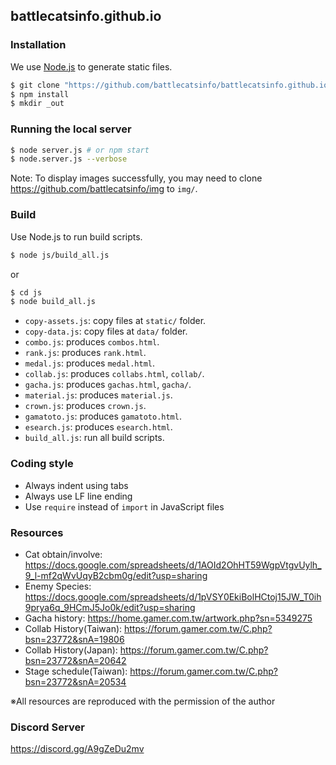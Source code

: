 ## battlecatsinfo.github.io

### Installation

We use [Node.js](https://nodejs.org/) to generate static files.

```sh
$ git clone "https://github.com/battlecatsinfo/battlecatsinfo.github.io.git"
$ npm install
$ mkdir _out
```

### Running the local server

```bash
$ node server.js # or npm start
$ node.server.js --verbose
```

Note: To display images successfully, you may need to clone https://github.com/battlecatsinfo/img to `img/`.

### Build

Use Node.js to run build scripts.

```sh
$ node js/build_all.js
```

or

```sh
$ cd js
$ node build_all.js
```

* `copy-assets.js`: copy files at `static/` folder.
* `copy-data.js`: copy files at `data/` folder.
* `combo.js`: produces `combos.html`.
* `rank.js`: produces `rank.html`.
* `medal.js`: produces `medal.html`.
* `collab.js`: produces `collabs.html`, `collab/`.
* `gacha.js`: produces `gachas.html`, `gacha/`.
* `material.js`: produces `material.js`.
* `crown.js`: produces `crown.js`.
* `gamatoto.js`: produces `gamatoto.html`.
* `esearch.js`: produces `esearch.html`.
* `build_all.js`: run all build scripts.

### Coding style

* Always indent using tabs
* Always use LF line ending
* Use `require` instead of `import` in JavaScript files

### Resources

* Cat obtain/involve: https://docs.google.com/spreadsheets/d/1AOId2OhHT59WgpVtgvUylh_9_l-mf2qWvUqyB2cbm0g/edit?usp=sharing
* Enemy Species: https://docs.google.com/spreadsheets/d/1pVSY0EkiBolHCtoj15JW_T0ih9prya6q_9HCmJ5Jo0k/edit?usp=sharing
* Gacha history: https://home.gamer.com.tw/artwork.php?sn=5349275
* Collab History(Taiwan): https://forum.gamer.com.tw/C.php?bsn=23772&snA=19806
* Collab History(Japan): https://forum.gamer.com.tw/C.php?bsn=23772&snA=20642
* Stage schedule(Taiwan): https://forum.gamer.com.tw/C.php?bsn=23772&snA=20534

※All resources are reproduced with the permission of the author

### Discord Server

https://discord.gg/A9gZeDu2mv
